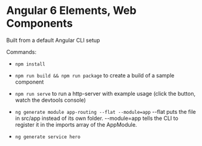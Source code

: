 # Angular 6 Elements, Web Components  

Built from a default Angular CLI setup

Commands:
* `npm install`
* `npm run build && npm run package` to create a build of a sample component
* `npm run serve` to run a http-server with example usage (click the button, watch the devtools console)
 
 
* `ng generate module app-routing --flat --module=app`
--flat puts the file in src/app instead of its own folder.
--module=app tells the CLI to register it in the imports array of the AppModule.
 
 * `ng generate service hero`
 